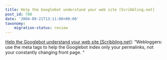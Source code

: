```yaml
---
title: Help the Googlebot understand your web site [Scribbling.net]
post_id: 788
date: '2004-09-21T13:11:00+00:00'
taxonomy:
    migration-status: review
---
```

[Help the Googlebot understand your web site [Scribbling.net]](https://web.archive.org/web/20050207105915/http://scribbling.net/help_the_googlebot_understand_your_web_site): “Webloggers: use the meta tags to help the Googlebot index only your permalinks, not your constantly changing front page. “